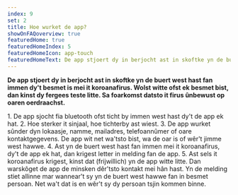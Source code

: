 ```yaml
---
index: 9
set: 2
title: Hoe wurket de app?
showOnFAQoverview: true
featuredHome: true
featuredHomeIndex: 5
featuredHomeIcon: app-touch
featuredHomeText: De app stjoert dy in berjocht ast in skoftke yn de buert west hast fan immen dy't besmet is mei it koroanafirus.
---
```


**De app stjoert dy in berjocht ast in skoftke yn de buert west hast fan immen dy't besmet is mei it koroanafirus. Wolst witte ofst ek besmet bist, dan kinst dy fergees teste litte. Sa foarkomst datsto it firus ûnbewust op oaren oerdraachst.** 

<div class="md-timeline" markdown="1">
1. De app sjocht fia bluetooth ofst ticht by immen west hast dy't de app ek hat.
2. Hoe sterker it sinjaal, hoe tichterby ast wiest.
3. De app wurket sûnder dyn lokaasje, namme, mailadres, telefoannûmer of oare kontaktgegevens. De app wit net wa'tsto bist, wa de oar is of wêr't jimme west hawwe.
4. Ast yn de buert west hast fan immen mei it koroanafirus, dy't de app ek hat, dan krigest letter in melding fan de app.
5. Ast sels it koroanafirus krigest, kinst dat (frijwillich) yn de app witte litte. Dan warskôget de app de minsken dêr'tsto  kontakt mei hân hast. Yn de melding stiet allinne mar wannear't sy yn de buert west hawwe fan in besmet persoan. Net wa't dat is en wêr't sy dy persoan tsjin kommen binne.
</div>
